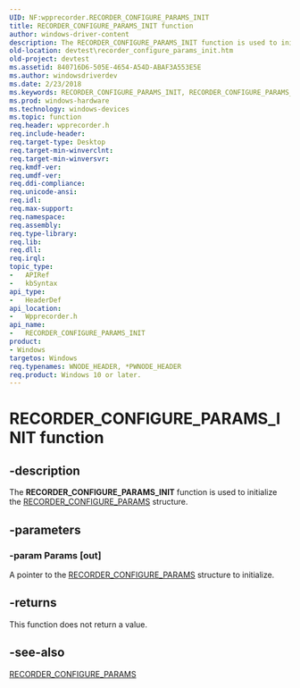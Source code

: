 ```yaml
---
UID: NF:wpprecorder.RECORDER_CONFIGURE_PARAMS_INIT
title: RECORDER_CONFIGURE_PARAMS_INIT function
author: windows-driver-content
description: The RECORDER_CONFIGURE_PARAMS_INIT function is used to initialize the RECORDER_CONFIGURE_PARAMS structure.
old-location: devtest\recorder_configure_params_init.htm
old-project: devtest
ms.assetid: 840716D6-505E-4654-A54D-ABAF3A553E5E
ms.author: windowsdriverdev
ms.date: 2/23/2018
ms.keywords: RECORDER_CONFIGURE_PARAMS_INIT, RECORDER_CONFIGURE_PARAMS_INIT function [Driver Development Tools], devtest.recorder_configure_params_init, wpprecorder/RECORDER_CONFIGURE_PARAMS_INIT
ms.prod: windows-hardware
ms.technology: windows-devices
ms.topic: function
req.header: wpprecorder.h
req.include-header: 
req.target-type: Desktop
req.target-min-winverclnt: 
req.target-min-winversvr: 
req.kmdf-ver: 
req.umdf-ver: 
req.ddi-compliance: 
req.unicode-ansi: 
req.idl: 
req.max-support: 
req.namespace: 
req.assembly: 
req.type-library: 
req.lib: 
req.dll: 
req.irql: 
topic_type:
-	APIRef
-	kbSyntax
api_type:
-	HeaderDef
api_location:
-	Wpprecorder.h
api_name:
-	RECORDER_CONFIGURE_PARAMS_INIT
product:
- Windows
targetos: Windows
req.typenames: WNODE_HEADER, *PWNODE_HEADER
req.product: Windows 10 or later.
---
```


# RECORDER_CONFIGURE_PARAMS_INIT function


## -description


The <b>RECORDER_CONFIGURE_PARAMS_INIT</b> function is used to initialize the <a href="https://msdn.microsoft.com/library/windows/hardware/dn914606">RECORDER_CONFIGURE_PARAMS</a> structure.


## -parameters




### -param Params [out]

A pointer to the <a href="https://msdn.microsoft.com/library/windows/hardware/dn914606">RECORDER_CONFIGURE_PARAMS</a> structure to initialize.


## -returns



This function does not return a value.




## -see-also




<a href="https://msdn.microsoft.com/library/windows/hardware/dn914606">RECORDER_CONFIGURE_PARAMS</a>
 

 

